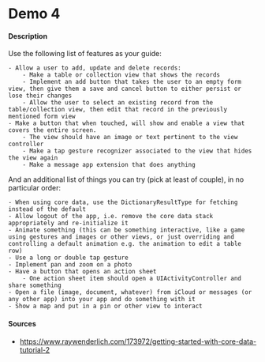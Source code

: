 # Demo 4

#### Description
Use the following list of features as your guide:

    - Allow a user to add, update and delete records:
        - Make a table or collection view that shows the records
        - Implement an add button that takes the user to an empty form view, then give them a save and cancel button to either persist or lose their changes
        - Allow the user to select an existing record from the table/collection view, then edit that record in the previously mentioned form view
    - Make a button that when touched, will show and enable a view that covers the entire screen.
        - The view should have an image or text pertinent to the view controller
        - Make a tap gesture recognizer associated to the view that hides the view again
        - Make a message app extension that does anything

And an additional list of things you can try (pick at least of couple), in no particular order:

    - When using core data, use the DictionaryResultType for fetching instead of the default
    - Allow logout of the app, i.e. remove the core data stack appropriately and re-initialize it
    - Animate something (this can be something interactive, like a game using gestures and images or other views, or just overriding and controlling a default animation e.g. the animation to edit a table row)
    - Use a long or double tap gesture
    - Implement pan and zoom on a photo
    - Have a button that opens an action sheet
        - One action sheet item should open a UIActivityController and share something
    - Open a file (image, document, whatever) from iCloud or messages (or any other app) into your app and do something with it
    - Show a map and put in a pin or other view to interact

#### Sources
  - https://www.raywenderlich.com/173972/getting-started-with-core-data-tutorial-2
